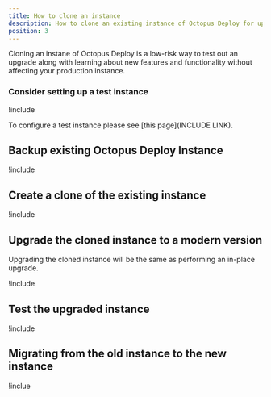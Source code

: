```yaml
---
title: How to clone an instance
description: How to clone an existing instance of Octopus Deploy for upgrading.
position: 3
---
```


Cloning an instane of Octopus Deploy is a low-risk way to test out an upgrade along with learning about new features and functionality without affecting your production instance.

### Consider setting up a test instance

!include <upgrade-consider-test-instance>

To configure a test instance please see [this page](INCLUDE LINK).

## Backup existing Octopus Deploy Instance

!include <upgrade-octopus-backup>

## Create a clone of the existing instance

!include <upgrade-create-cloned-instance>

## Upgrade the cloned instance to a modern version

Upgrading the cloned instance will be the same as performing an in-place upgrade.

!include <inplace-upgrade>

## Test the upgraded instance

!include <upgrade-test-instance>

## Migrating from the old instance to the new instance

!inclue <upgrade-migrating-instances>